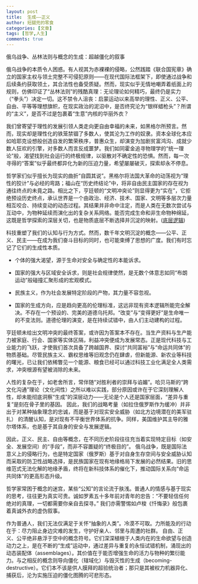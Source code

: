```yaml
---
layout: post
title:  生成——正义
author: 短腿兜的零食
categories: [文章]
tags: [哲学,人生]
comments: true
---
```

俄乌战争、丛林法则与概念的生成：超越僵化的叙事

俄乌战争的本质令人困惑。有人视其为赤裸裸的侵略，公然践踏《联合国宪章》确立的国家主权与领土完整不可侵犯原则——在现代国际法框架下，即使通过战争和后续条约获取领土，其合法性也备受质疑。然而，现实似乎无情地嘲弄着纸面上的规则，仿佛印证了“丛林法则”的残酷真理：无论理论如何精巧，最终仍是实力（“拳头”）决定一切。这不禁令人沮丧：启蒙运动以来高举的理性、正义、公平、自由、平等等理想旗帜，在现实政治的泥沼中，是否终究沦为“银样蜡枪头”？所谓的“主义”，是否不过是包裹着“生意”内核的华丽外衣？

我们曾寄望于理性的发展引领人类走向更自由幸福的未来，如黑格尔所预言。然而，现实却是理性化的铁笼禁锢了多数人，使其沦为工作的奴隶。资本全球化本应如哈耶克设想般创造自发的繁荣秩序，普惠众生，却演变为加剧贫富鸿沟、成就少数人狂欢的引擎，对多数人而言反成噩梦。我们如同霍金追寻物理学的“统一理论”般，渴望找到社会运行的终极规律，以驱散对不确定性的恐惧。然而，每一次寻得的“答案”似乎最终都异化为新的压迫力量，希望屡屡破灭，探索却永不停息。

哲学家们似乎擅长为现实的曲折“自圆其说”。黑格尔将法国大革命的动荡视为“理性的狡计”与必经的弯路；福山在“历史终结论”中，将非自由民主国家的存在视为通往终点的未竟之路。相比之下，亨廷顿的“文明冲突论”则显得更为“实在”，它拒绝预设历史终点，承认世界是一个由政治、经济、技术、国家、文明等多层次力量相互咬合、持续变动的动态过程。其结果并非命中注定，而是人类在无数次尝试与互动中，为物种延续而演化出的复杂关系网络。能否完成生命和非生命物种绵延，这既是哲学探索的深层关切，也是物质底层不断选择并沉淀的映射。([底层逻辑](https://www.cloudhan.me/%E6%96%87%E7%AB%A0/2025/08/04/dclj.html))

科技重塑了我们的认知与行为方式。然而，数千年文明沉淀的概念——公平、正义、民主——在成为我们奋斗目标的同时，也可能束缚了思想的广度。我们有时忘记了它们的生成性本质。

- 个体的强大渴望，源于生命对安全与确定性的本能诉求。

- 国家的强大与区域安全诉求，则是社会规律使然，是无数个体意志如同“布朗运动”般碰撞汇聚形成的宏观模式。

- 民族主义，作为社会发展特定阶段的产物，其力量不容忽视。

- 国家的生成方向，应是趋向更高的伦理标准，这远非现有资本逻辑所能完全解决。不存在一个预设的、完美的道德乌托邦。“改变”与“变得更好”是生命唯一的不变法则。道德伦理的演变，是在持续试错中，由人们主动建构的过程。

亨廷顿未给出文明冲突的最终答案，或许因为答案本不存在。当生产资料与生产能力被家庭、行会、国家等实体区隔，利益冲突便成为发展常态。正是现代科技与工业能力的飞跃，才使我们首次具备了跨越国界、探讨“共同富裕”与“命运共同体”的物质基础。尽管民族主义、霸权思维等旧观念仍在肆虐，但新能源、新农业等科技的曙光，已让我们依稀瞥见一个能源、粮食已经可以通过科技工业化满足全人类需求，冲突根源有望被消除的未来。

人性的复杂在于，如老舍所言，常伴随“对胜利者的崇拜与谄媚”。哈贝马斯的“跨文化沟通”理论（文化间性）之所以难以实践，部分原因或许在于它深刻理解人性，却未能彻底洞察“生成”的深层动力——无论是个人还是国家层面，“差异与重复”是刻在骨子里的基因。 因此，我们的战略考量（如拉住俄罗斯作为缓冲）并非出于对某种抽象理念的忠诚，而是基于对现实安全威胁（如北方边境潜在的美军驻扎） 的清醒认知，是对现有不平衡世界体系的抗争。同样，美国维护其主导的雅尔塔体系，也是基于其自身的安全与发展逻辑。

因此，正义、民主、自由等概念，在不同历史阶段往往充当着实现特定目标（如安全、发展空间）的“手段”，而非不容置疑的“终极目的”。 俄乌战争，既是国际法意义上的侵略行为，也是特定国家（俄罗斯）基于对自身生存空间与安全威胁认知而采取的防卫性战略选择，是民族国家在现有地缘格局下发展的必然结果。旧的思维范式无法化解的地缘矛盾，终将在新科技体系的催化下，推动国际关系向“命运共同体”的更高形态升级。

哲学家常困于概念的迷宫，某些“公知”的言论流于肤浅。普通人的情感与基于现实的思考，往往更为真实可贵。诚如罗素五十多年前对青年的忠告：“不要轻信任何绝对的真理，一切都需要你亲自去探寻。” 我们亦需警惕如卢梭《忏悔录》般包裹着真诚外衣的虚伪叙事。

作为普通人，我们无法仅满足于关怀“抽象的人类”。冷漠不可取。力所能及的行动在于：尽力阻止身边灾难的发生，守护好亲人、邻里与周遭的社群。 自由、正义、公平绝非悬浮于空中的概念符号。它们深深植根于人类内在的生命欲望与创造动力之上，是在不断的“生成”运动中，通过差异与重复的永恒试错机制，涌现出的动态装配体（assemblages）。其价值在于能否增强生命的活力与物种的繁衍能力。与之相反的概念则导向僵化（辖域化）与毁灭性的生成（becoming-destructive）。它们本不该是供人膜拜的超验统治者；那只是其被权力机器异化、捕获后，沦为实施压迫的僵化图腾的可悲形态。
